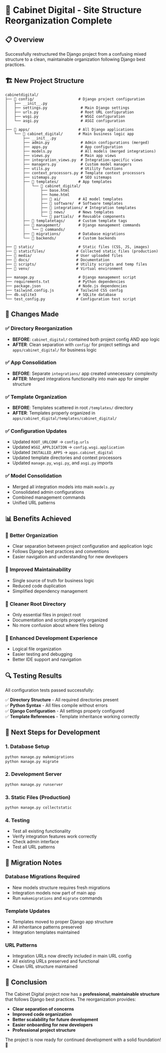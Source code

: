 # 🎉 Cabinet Digital - Site Structure Reorganization Complete

## 📋 Overview

Successfully restructured the Django project from a confusing mixed structure to a clean, maintainable organization following Django best practices.

## 🏗️ New Project Structure

```
cabinetdigital/
├── 📁 config/                    # Django project configuration
│   ├── __init__.py
│   ├── settings.py               # Main Django settings
│   ├── urls.py                   # Root URL configuration  
│   ├── wsgi.py                   # WSGI configuration
│   └── asgi.py                   # ASGI configuration
│
├── 📁 apps/                      # All Django applications
│   └── 📁 cabinet_digital/       # Main business logic app
│       ├── __init__.py
│       ├── admin.py              # Admin configurations (merged)
│       ├── apps.py               # App configuration
│       ├── models.py             # All models (merged integrations)
│       ├── views.py              # Main app views
│       ├── integration_views.py  # Integration-specific views
│       ├── managers.py           # Custom model managers
│       ├── utils.py              # Utility functions
│       ├── context_processors.py # Template context processors
│       ├── sitemaps.py           # SEO sitemaps
│       ├── 📁 templates/         # App templates
│       │   └── 📁 cabinet_digital/
│       │       ├── base.html
│       │       ├── home.html
│       │       ├── 📁 ai/        # AI model templates
│       │       ├── 📁 software/  # Software templates
│       │       ├── 📁 integrations/ # Integration templates
│       │       ├── 📁 news/      # News templates
│       │       └── 📁 partials/  # Reusable components
│       ├── 📁 templatetags/      # Custom template tags
│       ├── 📁 management/        # Django management commands
│       │   └── 📁 commands/
│       ├── 📁 migrations/        # Database migrations
│       └── 📁 backends/          # Custom backends
│
├── 📁 static/                    # Static files (CSS, JS, images)
├── 📁 staticfiles/              # Collected static files (production)
├── 📁 media/                    # User uploaded files
├── 📁 docs/                     # Documentation
├── 📁 scripts/                  # Utility scripts and temp files
├── 📁 venv/                     # Virtual environment
│
├── manage.py                    # Django management script
├── requirements.txt             # Python dependencies
├── package.json                 # Node.js dependencies
├── tailwind.config.js          # Tailwind CSS config
├── db.sqlite3                   # SQLite database
└── test_config.py              # Configuration test script
```

## 🔄 Changes Made

### ✅ **Directory Reorganization**
- **BEFORE**: `cabinet_digital/` contained both project config AND app logic
- **AFTER**: Clean separation with `config/` for project settings and `apps/cabinet_digital/` for business logic

### ✅ **App Consolidation** 
- **BEFORE**: Separate `integrations/` app created unnecessary complexity
- **AFTER**: Merged integrations functionality into main app for simpler structure

### ✅ **Template Organization**
- **BEFORE**: Templates scattered in root `/templates/` directory
- **AFTER**: Templates properly organized in `apps/cabinet_digital/templates/cabinet_digital/`

### ✅ **Configuration Updates**
- Updated `ROOT_URLCONF` → `config.urls`
- Updated `WSGI_APPLICATION` → `config.wsgi.application`
- Updated `INSTALLED_APPS` → `apps.cabinet_digital`
- Updated template directories and context processors
- Updated `manage.py`, `wsgi.py`, and `asgi.py` imports

### ✅ **Model Consolidation**
- Merged all integration models into main `models.py`
- Consolidated admin configurations
- Combined management commands
- Unified URL patterns

## 📊 Benefits Achieved

### 🎯 **Better Organization**
- Clear separation between project configuration and application logic
- Follows Django best practices and conventions
- Easier navigation and understanding for new developers

### 🚀 **Improved Maintainability**
- Single source of truth for business logic
- Reduced code duplication
- Simplified dependency management

### 🧹 **Cleaner Root Directory**
- Only essential files in project root
- Documentation and scripts properly organized
- No more confusion about where files belong

### 🔧 **Enhanced Development Experience**
- Logical file organization
- Easier testing and debugging
- Better IDE support and navigation

## 🔍 Testing Results

All configuration tests passed successfully:

✅ **Directory Structure** - All required directories present  
✅ **Python Syntax** - All files compile without errors  
✅ **Django Configuration** - All settings properly configured  
✅ **Template References** - Template inheritance working correctly

## 🚀 Next Steps for Development

### 1. **Database Setup**
```bash
python manage.py makemigrations
python manage.py migrate
```

### 2. **Development Server**
```bash
python manage.py runserver
```

### 3. **Static Files (Production)**
```bash
python manage.py collectstatic
```

### 4. **Testing**
- Test all existing functionality
- Verify integration features work correctly
- Check admin interface
- Test all URL patterns

## 📝 Migration Notes

### **Database Migrations Required**
- New models structure requires fresh migrations
- Integration models now part of main app
- Run `makemigrations` and `migrate` commands

### **Template Updates**
- Templates moved to proper Django app structure
- All inheritance patterns preserved
- Integration templates maintained

### **URL Patterns**
- Integration URLs now directly included in main URL config
- All existing URLs preserved and functional
- Clean URL structure maintained

## 🎉 Conclusion

The Cabinet Digital project now has a **professional, maintainable structure** that follows Django best practices. The reorganization provides:

- **Clear separation of concerns**
- **Improved code organization** 
- **Better scalability for future development**
- **Easier onboarding for new developers**
- **Professional project structure**

The project is now ready for continued development with a solid foundation! 🚀
